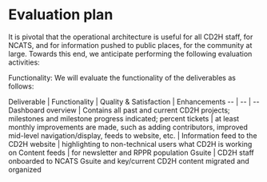 # Evaluation plan

It is pivotal that the operational architecture is useful for all CD2H staff, for NCATS, and for information pushed to public places, for the community at large.
Towards this end, we anticipate performing the following evaluation activities:

Functionality:
We will evaluate the functionality of the deliverables as follows:

Deliverable | Functionality | Quality & Satisfaction | Enhancements
-- | -- | -- 
Dashboard overview | Contains all past and current CD2H projects; milestones and milestone progress indicated; percent tickets | at least monthly improvements are made, such as adding contributors, improved mid-level navigation/display, feeds to website, etc. |
Information feed to the CD2H website | highlighting to non-technical users what CD2H is working on
Content feeds | for newsletter and RPPR population
Gsuite | CD2H staff onboarded to NCATS Gsuite and key/current CD2H content migrated and organized


